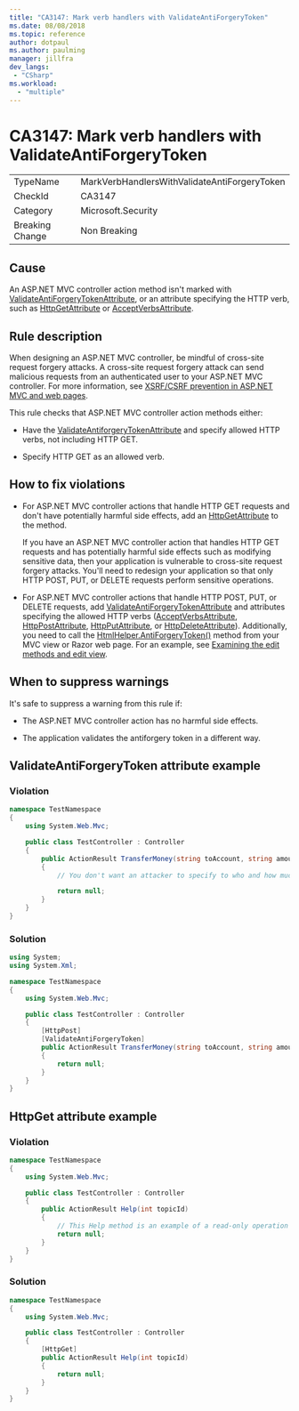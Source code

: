 ```yaml
---
title: "CA3147: Mark verb handlers with ValidateAntiForgeryToken"
ms.date: 08/08/2018
ms.topic: reference
author: dotpaul
ms.author: paulming
manager: jillfra
dev_langs:
 - "CSharp"
ms.workload:
  - "multiple"
---
```

# CA3147: Mark verb handlers with ValidateAntiForgeryToken

|||
|-|-|
|TypeName|MarkVerbHandlersWithValidateAntiForgeryToken|
|CheckId|CA3147|
|Category|Microsoft.Security|
|Breaking Change|Non Breaking|

## Cause

An ASP.NET MVC controller action method isn't marked with [ValidateAntiForgeryTokenAttribute](/previous-versions/aspnet/web-frameworks/dd492108(v=vs.118)), or an attribute specifying the HTTP verb, such as [HttpGetAttribute](/previous-versions/aspnet/web-frameworks/ee470993(v%3dvs.118)) or [AcceptVerbsAttribute](/previous-versions/aspnet/web-frameworks/dd470553%28v%3dvs.118%29).

## Rule description

When designing an ASP.NET MVC controller, be mindful of cross-site request forgery attacks. A cross-site request forgery attack can send malicious requests from an authenticated user to your ASP.NET MVC controller. For more information, see [XSRF/CSRF prevention in ASP.NET MVC and web pages](/aspnet/mvc/overview/security/xsrfcsrf-prevention-in-aspnet-mvc-and-web-pages).

This rule checks that ASP.NET MVC controller action methods either:

- Have the [ValidateAntiforgeryTokenAttribute](/previous-versions/aspnet/web-frameworks/dd492108%28v%3dvs.118%29) and specify allowed HTTP verbs, not including HTTP GET.

- Specify HTTP GET as an allowed verb.

## How to fix violations

- For ASP.NET MVC controller actions that handle HTTP GET requests and don't have potentially harmful side effects, add an [HttpGetAttribute](/previous-versions/aspnet/web-frameworks/ee470993%28v%3dvs.118%29) to the method.

   If you have an ASP.NET MVC controller action that handles HTTP GET requests and has potentially harmful side effects such as modifying sensitive data, then your application is vulnerable to cross-site request forgery attacks.  You'll need to redesign your application so that only HTTP POST, PUT, or DELETE requests perform sensitive operations.

- For ASP.NET MVC controller actions that handle HTTP POST, PUT, or DELETE requests, add [ValidateAntiForgeryTokenAttribute](/previous-versions/aspnet/web-frameworks/dd492108(v=vs.118)) and attributes specifying the allowed HTTP verbs ([AcceptVerbsAttribute](/previous-versions/aspnet/web-frameworks/dd470553%28v%3dvs.118%29), [HttpPostAttribute](/previous-versions/aspnet/web-frameworks/ee264023%28v%3dvs.118%29), [HttpPutAttribute](/previous-versions/aspnet/web-frameworks/ee470909%28v%3dvs.118%29), or [HttpDeleteAttribute](/previous-versions/aspnet/web-frameworks/ee470917%28v%3dvs.118%29)). Additionally, you need to call the [HtmlHelper.AntiForgeryToken()](/previous-versions/aspnet/web-frameworks/dd504812%28v%3dvs.118%29) method from your MVC view or Razor web page. For an example, see [Examining the edit methods and edit view](/aspnet/mvc/overview/getting-started/introduction/examining-the-edit-methods-and-edit-view).

## When to suppress warnings

It's safe to suppress a warning from this rule if:

- The ASP.NET MVC controller action has no harmful side effects.

- The application validates the antiforgery token in a different way.

## ValidateAntiForgeryToken attribute example

### Violation

```csharp
namespace TestNamespace
{
    using System.Web.Mvc;

    public class TestController : Controller
    {
        public ActionResult TransferMoney(string toAccount, string amount)
        {
            // You don't want an attacker to specify to who and how much money to transfer.

            return null;
        }
    }
}
```

### Solution

```csharp
using System;
using System.Xml;

namespace TestNamespace
{
    using System.Web.Mvc;

    public class TestController : Controller
    {
        [HttpPost]
        [ValidateAntiForgeryToken]
        public ActionResult TransferMoney(string toAccount, string amount)
        {
            return null;
        }
    }
}
```

## HttpGet attribute example

### Violation

```csharp
namespace TestNamespace
{
    using System.Web.Mvc;

    public class TestController : Controller
    {
        public ActionResult Help(int topicId)
        {
            // This Help method is an example of a read-only operation with no harmful side effects.
            return null;
        }
    }
}
```

### Solution

```csharp
namespace TestNamespace
{
    using System.Web.Mvc;

    public class TestController : Controller
    {
        [HttpGet]
        public ActionResult Help(int topicId)
        {
            return null;
        }
    }
}
```
